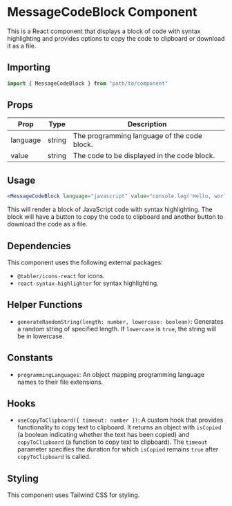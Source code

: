 # MessageCodeBlock Component

This is a React component that displays a block of code with syntax highlighting and provides options to copy the code to clipboard or download it as a file.

## Importing

```javascript
import { MessageCodeBlock } from "path/to/component"
```

## Props

| Prop     | Type   | Description                                        |
|----------|--------|----------------------------------------------------|
| language | string | The programming language of the code block.        |
| value    | string | The code to be displayed in the code block.        |

## Usage

```jsx
<MessageCodeBlock language="javascript" value="console.log('Hello, world!');" />
```

This will render a block of JavaScript code with syntax highlighting. The block will have a button to copy the code to clipboard and another button to download the code as a file.

## Dependencies

This component uses the following external packages:

- `@tabler/icons-react` for icons.
- `react-syntax-highlighter` for syntax highlighting.

## Helper Functions

- `generateRandomString(length: number, lowercase: boolean)`: Generates a random string of specified length. If `lowercase` is `true`, the string will be in lowercase.

## Constants

- `programmingLanguages`: An object mapping programming language names to their file extensions.

## Hooks

- `useCopyToClipboard({ timeout: number })`: A custom hook that provides functionality to copy text to clipboard. It returns an object with `isCopied` (a boolean indicating whether the text has been copied) and `copyToClipboard` (a function to copy text to clipboard). The `timeout` parameter specifies the duration for which `isCopied` remains `true` after `copyToClipboard` is called.

## Styling

This component uses Tailwind CSS for styling.